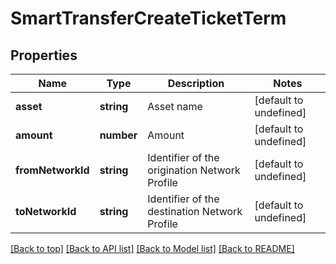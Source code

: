 # SmartTransferCreateTicketTerm

## Properties

|Name | Type | Description | Notes|
|------------ | ------------- | ------------- | -------------|
|**asset** | **string** | Asset name | [default to undefined]|
|**amount** | **number** | Amount | [default to undefined]|
|**fromNetworkId** | **string** | Identifier of the origination Network Profile | [default to undefined]|
|**toNetworkId** | **string** | Identifier of the destination Network Profile | [default to undefined]|




[[Back to top]](#) [[Back to API list]](../../README.md#documentation-for-api-endpoints) [[Back to Model list]](../../README.md#documentation-for-models) [[Back to README]](../../README.md)
